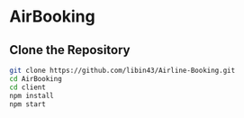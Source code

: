 # AirBooking

## Clone the Repository

```bash
git clone https://github.com/libin43/Airline-Booking.git
cd AirBooking
cd client
npm install
npm start